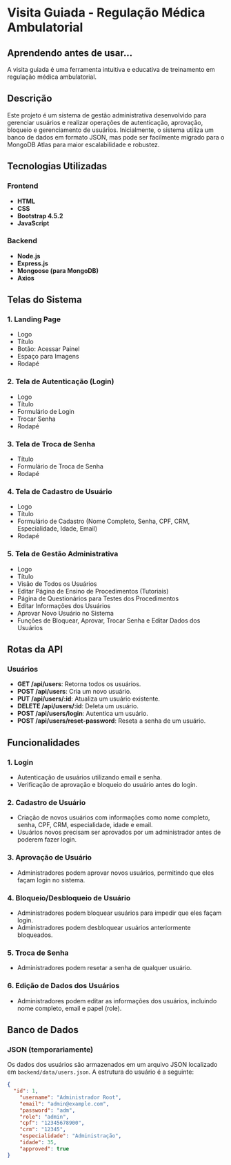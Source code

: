 # Visita Guiada - Regulação Médica Ambulatorial

## Aprendendo antes de usar...
A visita guiada é uma ferramenta intuitiva e educativa de treinamento em regulação médica ambulatorial.

## Descrição
Este projeto é um sistema de gestão administrativa desenvolvido para gerenciar usuários e realizar operações de autenticação, aprovação, bloqueio e gerenciamento de usuários. Inicialmente, o sistema utiliza um banco de dados em formato JSON, mas pode ser facilmente migrado para o MongoDB Atlas para maior escalabilidade e robustez.

## Tecnologias Utilizadas

### Frontend
- **HTML**
- **CSS**
- **Bootstrap 4.5.2**
- **JavaScript**

### Backend
- **Node.js**
- **Express.js**
- **Mongoose (para MongoDB)**
- **Axios**

## Telas do Sistema

### 1. **Landing Page**
   - Logo
   - Título
   - Botão: Acessar Painel
   - Espaço para Imagens
   - Rodapé

### 2. **Tela de Autenticação (Login)**
   - Logo
   - Título
   - Formulário de Login
   - Trocar Senha
   - Rodapé

### 3. **Tela de Troca de Senha**
   - Título
   - Formulário de Troca de Senha
   - Rodapé

### 4. **Tela de Cadastro de Usuário**
   - Logo
   - Título
   - Formulário de Cadastro (Nome Completo, Senha, CPF, CRM, Especialidade, Idade, Email)
   - Rodapé

### 5. **Tela de Gestão Administrativa**
   - Logo
   - Título
   - Visão de Todos os Usuários
   - Editar Página de Ensino de Procedimentos (Tutoriais)
   - Página de Questionários para Testes dos Procedimentos
   - Editar Informações dos Usuários
   - Aprovar Novo Usuário no Sistema
   - Funções de Bloquear, Aprovar, Trocar Senha e Editar Dados dos Usuários

## Rotas da API

### Usuários
- **GET /api/users**: Retorna todos os usuários.
- **POST /api/users**: Cria um novo usuário.
- **PUT /api/users/:id**: Atualiza um usuário existente.
- **DELETE /api/users/:id**: Deleta um usuário.
- **POST /api/users/login**: Autentica um usuário.
- **POST /api/users/reset-password**: Reseta a senha de um usuário.

## Funcionalidades

### 1. **Login**
   - Autenticação de usuários utilizando email e senha.
   - Verificação de aprovação e bloqueio do usuário antes do login.

### 2. **Cadastro de Usuário**
   - Criação de novos usuários com informações como nome completo, senha, CPF, CRM, especialidade, idade e email.
   - Usuários novos precisam ser aprovados por um administrador antes de poderem fazer login.

### 3. **Aprovação de Usuário**
   - Administradores podem aprovar novos usuários, permitindo que eles façam login no sistema.

### 4. **Bloqueio/Desbloqueio de Usuário**
   - Administradores podem bloquear usuários para impedir que eles façam login.
   - Administradores podem desbloquear usuários anteriormente bloqueados.

### 5. **Troca de Senha**
   - Administradores podem resetar a senha de qualquer usuário.

### 6. **Edição de Dados dos Usuários**
   - Administradores podem editar as informações dos usuários, incluindo nome completo, email e papel (role).

## Banco de Dados
### JSON (temporariamente)
Os dados dos usuários são armazenados em um arquivo JSON localizado em `backend/data/users.json`. A estrutura do usuário é a seguinte:

```json
{
  "id": 1,
    "username": "Administrador Root",
    "email": "admin@example.com",
    "password": "adm",
    "role": "admin",
    "cpf": "12345678900",
    "crm": "12345",
    "especialidade": "Administração",
    "idade": 35,
    "approved": true
}
